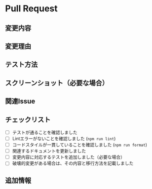 # Pull Request

## 変更内容
<!-- 何を変更したかを簡潔に説明してください -->

## 変更理由
<!-- なぜこの変更が必要なのかを説明してください -->

## テスト方法
<!-- この変更をどのようにテストしたかを説明してください -->
<!-- 例: 以下のコマンドを実行して確認しました -->
<!-- ```bash
npm test
``` -->

## スクリーンショット（必要な場合）
<!-- UI変更がある場合は、変更前後のスクリーンショットを添付してください -->

## 関連Issue
<!-- 関連するIssueがある場合は、リンクを記載してください -->
<!-- 例: Closes #123 -->

## チェックリスト
<!-- 以下の項目を確認し、完了したらチェックを入れてください -->
- [ ] テストが通ることを確認しました
- [ ] Lintエラーがないことを確認しました (`npm run lint`)
- [ ] コードスタイルが一貫していることを確認しました (`npm run format`)
- [ ] 関連するドキュメントを更新しました
- [ ] 変更内容に対応するテストを追加しました（必要な場合）
- [ ] 破壊的変更がある場合は、その内容と移行方法を記載しました

## 追加情報
<!-- レビュアーに伝えたい追加情報があれば記載してください -->

